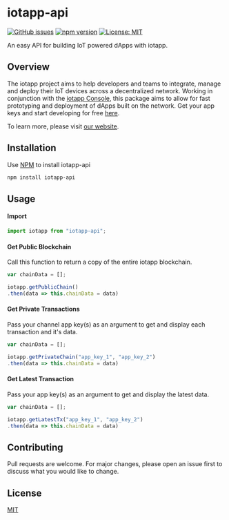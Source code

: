 # iotapp-api
[![GitHub issues](https://img.shields.io/github/issues/FlynnDerek/iotapp-api)](https://github.com/FlynnDerek/iotapp-api/issues)
[![npm version](https://badge.fury.io/js/iotapp-api.svg)](https://badge.fury.io/js/iotapp-api)
[![License: MIT](https://img.shields.io/badge/License-MIT-green.svg)](https://opensource.org/licenses/MIT)

An easy API for building IoT powered dApps with iotapp. 

## Overview
The iotapp project aims to help developers and teams to integrate, manage and deploy their IoT devices across a decentralized network. Working in conjunction with the [iotapp Console](http://iotapp-alpha.surge.sh/#/login), this package aims to allow for fast prototyping and deployment of dApps built on the network. Get your app keys and start developing for free [here](http://iotapp-alpha.surge.sh/#/register).


To learn more, please visit [our website](http://iotapp-alpha.surge.sh/#/). 

## Installation

Use [NPM](https://www.npmjs.com/get-npm) to install iotapp-api

```bash
npm install iotapp-api
```

## Usage

#### Import
```javascript
import iotapp from "iotapp-api";
```

#### Get Public Blockchain
Call this function to return a copy of the entire iotapp blockchain.
```Javascript
var chainData = [];

iotapp.getPublicChain()
.then(data => this.chainData = data)
```


#### Get Private Transactions
Pass your channel app key(s) as an argument to get and display each transaction and it's data. 
```Javascript
var chainData = [];

iotapp.getPrivateChain("app_key_1", "app_key_2")
.then(data => this.chainData = data)
```

#### Get Latest Transaction
Pass your app key(s) as an argument to get and display the latest data.
```Javascript
var chainData = [];

iotapp.getLatestTx("app_key_1", "app_key_2")
.then(data => this.chainData = data)
```

## Contributing
Pull requests are welcome. For major changes, please open an issue first to discuss what you would like to change.

## License
[MIT](https://choosealicense.com/licenses/mit/)

